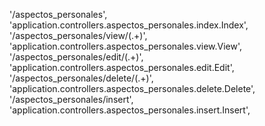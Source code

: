 '/aspectos_personales', 'application.controllers.aspectos_personales.index.Index',
'/aspectos_personales/view/(.+)', 'application.controllers.aspectos_personales.view.View',
'/aspectos_personales/edit/(.+)', 'application.controllers.aspectos_personales.edit.Edit',
'/aspectos_personales/delete/(.+)', 'application.controllers.aspectos_personales.delete.Delete',
'/aspectos_personales/insert', 'application.controllers.aspectos_personales.insert.Insert',